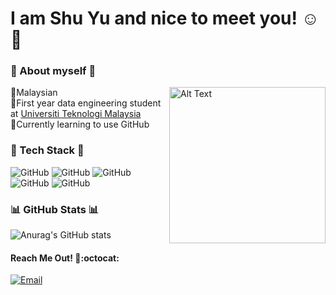 # I am Shu Yu and nice to meet you! :relaxed::wave:

###  :shaved_ice: About myself :shaved_ice:
<img src="https://i.pinimg.com/originals/c2/a1/1d/c2a11dae4a9e153f1d01a12107ca3912.gif" alt="Alt Text" width="250" align="right">

:small_blue_diamond:Malaysian       
:small_blue_diamond:First year data engineering student at [Universiti Teknologi Malaysia](https://www.utm.my)       
:small_blue_diamond:Currently learning to use GitHub       

### :telescope: Tech Stack :telescope:
<img alt="GitHub" src="https://img.shields.io/twitter/url?color=%09%2301C3CC&label=Canva&logo=Canva&style=for-the-badge&url=https%3A%2F%2Fwww.canva.com"> <img alt="GitHub" src="https://img.shields.io/twitter/url?color=%23f89820%20&label=Java&style=for-the-badge&url=https%3A%2F%2Fwww.canva.com"> <img alt="GitHub" src="https://img.shields.io/twitter/url?color=%235E97D0&label=C%2B%2B&logo=C%2B%2B&style=for-the-badge&url=https%3A%2F%2Fwww.canva.com"> <img alt="GitHub" src="https://img.shields.io/twitter/url?color=%23164794&label=MS%20Word&logo=Microsoft%20word&style=for-the-badge&url=https%3A%2F%2Fwww.canva.com"> <img alt="GitHub" src="https://img.shields.io/twitter/url?color=%23ED5B4C&label=MS%20PowerPoint&logo=Microsoft%20powerpoint&style=for-the-badge&url=https%3A%2F%2Fwww.canva.com">

### :bar_chart: GitHub Stats :bar_chart:
![Anurag's GitHub stats](https://github-readme-stats.vercel.app/api?username=ShuYu03&show_icons=true&theme=dracula)

#### Reach Me Out! :e-mail::octocat:
<a href="mailto:shu.yu2003@graduate.utm.my"><img alt="Email" src="https://img.shields.io/badge/Email-shu.yu2003%40graduate.utm.my-red"></a>


